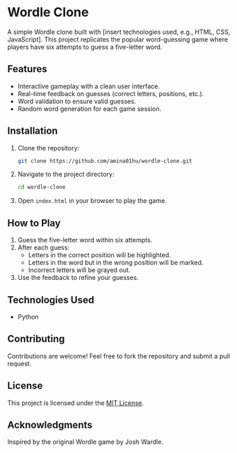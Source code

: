 # Wordle Clone

A simple Wordle clone built with [insert technologies used, e.g., HTML, CSS, JavaScript]. This project replicates the popular word-guessing game where players have six attempts to guess a five-letter word.

## Features
- Interactive gameplay with a clean user interface.
- Real-time feedback on guesses (correct letters, positions, etc.).
- Word validation to ensure valid guesses.
- Random word generation for each game session.

## Installation
1. Clone the repository:
    ```bash
    git clone https://github.com/amina01hu/wordle-clone.git
    ```
2. Navigate to the project directory:
    ```bash
    cd wordle-clone
    ```
3. Open `index.html` in your browser to play the game.

## How to Play
1. Guess the five-letter word within six attempts.
2. After each guess:
    - Letters in the correct position will be highlighted.
    - Letters in the word but in the wrong position will be marked.
    - Incorrect letters will be grayed out.
3. Use the feedback to refine your guesses.

## Technologies Used
- Python

## Contributing
Contributions are welcome! Feel free to fork the repository and submit a pull request.

## License
This project is licensed under the [MIT License](LICENSE).

## Acknowledgments
Inspired by the original Wordle game by Josh Wardle.